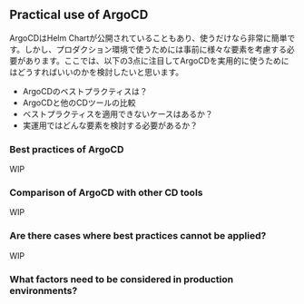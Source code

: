 ## Practical use of ArgoCD

ArgoCDはHelm Chartが公開されていることもあり、使うだけなら非常に簡単です。しかし、プロダクション環境で使うためには事前に様々な要素を考慮する必要があります。ここでは、以下の3点に注目してArgoCDを実用的に使うためにはどうすればいいのかを検討したいと思います。

- ArgoCDのベストプラクティスは？
- ArgoCDと他のCDツールの比較
- ベストプラクティスを適用できないケースはあるか？
- 実運用ではどんな要素を検討する必要があるか？

### Best practices of ArgoCD

WIP

### Comparison of ArgoCD with other CD tools

WIP

### Are there cases where best practices cannot be applied?

WIP

### What factors need to be considered in production environments?